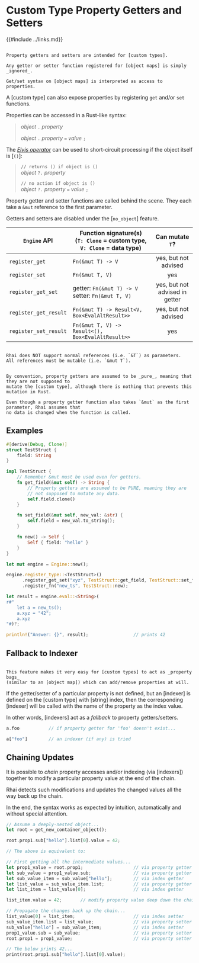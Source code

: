 Custom Type Property Getters and Setters
========================================

{{#include ../links.md}}

```admonish warning.side.wide "Cannot override object maps"

Property getters and setters are intended for [custom types].

Any getter or setter function registered for [object maps] is simply _ignored_.

Get/set syntax on [object maps] is interpreted as access to properties.
```

A [custom type] can also expose properties by registering `get` and/or `set` functions.

Properties can be accessed in a Rust-like syntax:

> _object_ `.` _property_
>
> _object_ `.` _property_ `=` _value_ `;`

The [_Elvis operator_](https://en.wikipedia.org/wiki/Elvis_operator) can be used to short-circuit
processing if the object itself is [`()`]:

> `// returns () if object is ()`  
> _object_ `?.` _property_
>
> `// no action if object is ()`  
> _object_ `?.` _property_ `=` _value_ `;`

Property getter and setter functions are called behind the scene.
They each take a `&mut` reference to the first parameter.

Getters and setters are disabled under the [`no_object`] feature.

<section></section>

| `Engine` API          | Function signature(s)<br/>(`T: Clone` = custom type,<br/>`V: Clone` = data type) |        Can mutate `T`?         |
| --------------------- | -------------------------------------------------------------------------------- | :----------------------------: |
| `register_get`        | `Fn(&mut T) -> V`                                                                |      yes, but not advised      |
| `register_set`        | `Fn(&mut T, V)`                                                                  |              yes               |
| `register_get_set`    | getter: `Fn(&mut T) -> V`</br>setter: `Fn(&mut T, V)`                            | yes, but not advised in getter |
| `register_get_result` | `Fn(&mut T) -> Result<V, Box<EvalAltResult>>`                                    |      yes, but not advised      |
| `register_set_result` | `Fn(&mut T, V) -> Result<(), Box<EvalAltResult>>`                                |              yes               |

```admonish danger.small "No support for references"

Rhai does NOT support normal references (i.e. `&T`) as parameters.
All references must be mutable (i.e. `&mut T`).
```

```admonish warning.small "Getters must be pure"

By convention, property getters are assumed to be _pure_, meaning that they are not supposed to
mutate the [custom type], although there is nothing that prevents this mutation in Rust.

Even though a property getter function also takes `&mut` as the first parameter, Rhai assumes that
no data is changed when the function is called.
```


Examples
--------

```rust
#[derive(Debug, Clone)]
struct TestStruct {
    field: String
}

impl TestStruct {
    // Remember &mut must be used even for getters.
    fn get_field(&mut self) -> String {
        // Property getters are assumed to be PURE, meaning they are
        // not supposed to mutate any data.
        self.field.clone()
    }

    fn set_field(&mut self, new_val: &str) {
        self.field = new_val.to_string();
    }

    fn new() -> Self {
        Self { field: "hello" }
    }
}

let mut engine = Engine::new();

engine.register_type::<TestStruct>()
      .register_get_set("xyz", TestStruct::get_field, TestStruct::set_field)
      .register_fn("new_ts", TestStruct::new);

let result = engine.eval::<String>(
r#"
    let a = new_ts();
    a.xyz = "42";
    a.xyz
"#)?;

println!("Answer: {}", result);                 // prints 42
```


Fallback to Indexer
-------------------

```admonish tip.side.wide "Tip: Property bag"

This feature makes it very easy for [custom types] to act as _property bags_
(similar to an [object map]) which can add/remove properties at will.
```

If the getter/setter of a particular property is not defined, but an [indexer] is defined on the
[custom type] with [string] index, then the corresponding [indexer] will be called with the name of
the property as the index value.

In other words, [indexers] act as a _fallback_ to property getters/setters.

```rust
a.foo           // if property getter for 'foo' doesn't exist...

a["foo"]        // an indexer (if any) is tried
```


Chaining Updates
----------------

It is possible to _chain_ property accesses and/or indexing (via [indexers]) together to modify a
particular property value at the end of the chain.

Rhai detects such modifications and updates the changed values all the way back up the chain.

In the end, the syntax works as expected by intuition, automatically and without special attention.

```rust
// Assume a deeply-nested object...
let root = get_new_container_object();

root.prop1.sub["hello"].list[0].value = 42;

// The above is equivalent to:

// First getting all the intermediate values...
let prop1_value = root.prop1;                   // via property getter
let sub_value = prop1_value.sub;                // via property getter
let sub_value_item = sub_value["hello"];        // via index getter
let list_value = sub_value_item.list;           // via property getter
let list_item = list_value[0];                  // via index getter

list_item.value = 42;       // modify property value deep down the chain

// Propagate the changes back up the chain...
list_value[0] = list_item;                      // via index setter
sub_value_item.list = list_value;               // via property setter
sub_value["hello"] = sub_value_item;            // via index setter
prop1_value.sub = sub_value;                    // via property setter
root.prop1 = prop1_value;                       // via property setter

// The below prints 42...
print(root.prop1.sub["hello"].list[0].value);
```
